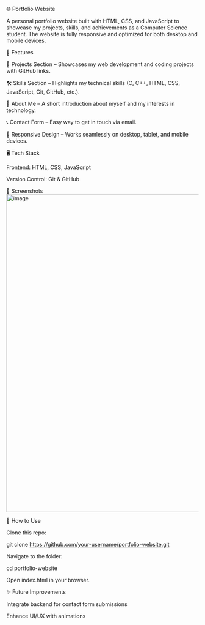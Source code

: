 🌐 Portfolio Website

A personal portfolio website built with HTML, CSS, and JavaScript to showcase my projects, skills, and achievements as a Computer Science student. The website is fully responsive and optimized for both desktop and mobile devices.

🚀 Features

📂 Projects Section – Showcases my web development and coding projects with GitHub links.

🛠 Skills Section – Highlights my technical skills (C, C++, HTML, CSS, JavaScript, Git, GitHub, etc.).

📜 About Me – A short introduction about myself and my interests in technology.

📞 Contact Form – Easy way to get in touch via email.

📱 Responsive Design – Works seamlessly on desktop, tablet, and mobile devices.

🖥️ Tech Stack

Frontend: HTML, CSS, JavaScript

Version Control: Git & GitHub



📸 Screenshots
<img width="1911" height="831" alt="image" src="https://github.com/user-attachments/assets/a83b0e53-e901-4fcf-b8f0-337a56feeab2" />


📌 How to Use

Clone this repo:

git clone https://github.com/your-username/portfolio-website.git


Navigate to the folder:

cd portfolio-website


Open index.html in your browser.

✨ Future Improvements

Integrate backend for contact form submissions

Enhance UI/UX with animations
